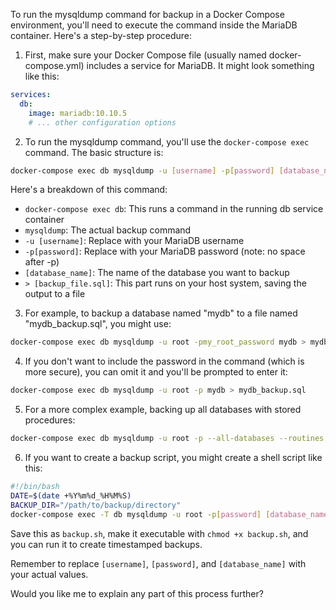 To run the mysqldump command for backup in a Docker Compose environment, you'll need to execute the command inside the MariaDB container. Here's a step-by-step procedure:

1. First, make sure your Docker Compose file (usually named docker-compose.yml) includes a service for MariaDB. It might look something like this:

```yaml
services:
  db:
    image: mariadb:10.10.5
    # ... other configuration options
```

2. To run the mysqldump command, you'll use the `docker-compose exec` command. The basic structure is:

```bash
docker-compose exec db mysqldump -u [username] -p[password] [database_name] > [backup_file.sql]
```

Here's a breakdown of this command:

- `docker-compose exec db`: This runs a command in the running db service container
- `mysqldump`: The actual backup command
- `-u [username]`: Replace with your MariaDB username
- `-p[password]`: Replace with your MariaDB password (note: no space after -p)
- `[database_name]`: The name of the database you want to backup
- `> [backup_file.sql]`: This part runs on your host system, saving the output to a file

3. For example, to backup a database named "mydb" to a file named "mydb_backup.sql", you might use:

```bash
docker-compose exec db mysqldump -u root -pmy_root_password mydb > mydb_backup.sql
```

4. If you don't want to include the password in the command (which is more secure), you can omit it and you'll be prompted to enter it:

```bash
docker-compose exec db mysqldump -u root -p mydb > mydb_backup.sql
```

5. For a more complex example, backing up all databases with stored procedures:

```bash
docker-compose exec db mysqldump -u root -p --all-databases --routines > all_databases_backup.sql
```

6. If you want to create a backup script, you might create a shell script like this:

```bash
#!/bin/bash
DATE=$(date +%Y%m%d_%H%M%S)
BACKUP_DIR="/path/to/backup/directory"
docker-compose exec -T db mysqldump -u root -p[password] [database_name] > "$BACKUP_DIR/backup_$DATE.sql"
```

Save this as `backup.sh`, make it executable with `chmod +x backup.sh`, and you can run it to create timestamped backups.

Remember to replace `[username]`, `[password]`, and `[database_name]` with your actual values.

Would you like me to explain any part of this process further?
